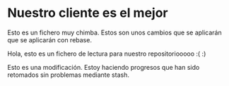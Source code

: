 # Nuestro cliente es el mejor

Esto es un fichero muy chimba. Estos son unos cambios que se aplicarán que se aplicarán con rebase. 

Hola, esto es un fichero de lectura para nuestro repositoriooooo :( :)

Esto es una modificación. Estoy haciendo progresos que han sido retomados sin problemas mediante stash. 

